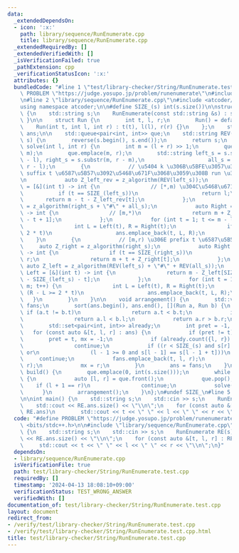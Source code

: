 ```yaml
---
data:
  _extendedDependsOn:
  - icon: ':x:'
    path: library/sequence/RunEnumerate.cpp
    title: library/sequence/RunEnumerate.cpp
  _extendedRequiredBy: []
  _extendedVerifiedWith: []
  _isVerificationFailed: true
  _pathExtension: cpp
  _verificationStatusIcon: ':x:'
  attributes: {}
  bundledCode: "#line 1 \"test/library-checker/String/RunEnumerate.test.cpp\"\n#define\
    \ PROBLEM \"https://judge.yosupo.jp/problem/runenumerate\"\n#include <bits/stdc++.h>\n\
    \n#line 2 \"library/sequence/RunEnumerate.cpp\"\n#include <atcoder/std::string>\n\
    using namespace atcoder;\n\n#define SIZE_(s) int(s.size())\n\nstruct RunEnumerate\
    \ {\n    std::string s;\n    RunEnumerate(const std::string &s) : s(s) { build();\
    \ }\n\n    struct Run {\n        int t, l, r;\n        Run() = default;\n    \
    \    Run(int t, int l, int r) : t(t), l(l), r(r) {}\n    };\n    std::vector<Run>\
    \ ans;\n\n    std::queue<pair<int, int>> que;\n    std::string REV(std::string\
    \ s) {\n        reverse(s.begin(), s.end());\n        return s;\n    }\n    void\
    \ solve(int l, int r) {\n        int m = (l + r) >> 1;\n        que.emplace(l,\
    \ m);\n        que.emplace(m, r);\n        std::string left_s = s.substr(l, m\
    \ - l), right_s = s.substr(m, r - m),\n                    all_s = s.substr(l,\
    \ r - l);\n        {\n            // \u5404 k \u306B\u5BFE\u3057\u3001left_s \u306E\
    \ suffix t \u6587\u5B57\u3092\u5468\u671F\u3068\u3059\u308B run \u3092\u63A2\u3059\
    \n            auto Z_left_rev = z_algorithm(REV(left_s));\n            auto Left\
    \ = [&](int t) -> int {\n                // [*,m) \u304C\u5468\u671F t\n     \
    \           if (t == SIZE_(left_s))\n                    return l;\n         \
    \       return m - t - Z_left_rev[t];\n            };\n            auto Z_right\
    \ = z_algorithm(right_s + \"#\" + all_s);\n            auto Right = [&](int t)\
    \ -> int {\n                // [m,*)\n                return m + Z_right[r - l\
    \ - t + 1];\n            };\n            for (int t = 1; t <= m - l; t++) {\n\
    \                int L = Left(t), R = Right(t);\n                if (R - L >=\
    \ 2 * t)\n                    ans.emplace_back(t, L, R);\n            }\n    \
    \    }\n        {\n            // [m,r) \u306E prefix t \u6587\u5B57\n       \
    \     auto Z_right = z_algorithm(right_s);\n            auto Right = [&](int t)\
    \ -> int {\n                if (t == SIZE_(right_s))\n                    return\
    \ r;\n                return m + t + Z_right[t];\n            };\n           \
    \ auto Z_left = z_algorithm(REV(left_s) + \"#\" + REV(all_s));\n            auto\
    \ Left = [&](int t) -> int {\n                return m - Z_left[SIZE_(Z_left)\
    \ - SIZE_(left_s) - t];\n            };\n            for (int t = 1; t <= r -\
    \ m; t++) {\n                int L = Left(t), R = Right(t);\n                if\
    \ (R - L >= 2 * t)\n                    ans.emplace_back(t, L, R);\n         \
    \   }\n        }\n    }\n\n    void arrangement() {\n        std::vector<Run>\
    \ fans;\n        sort(ans.begin(), ans.end(), [](Run a, Run b) {\n           \
    \ if (a.t != b.t)\n                return a.t < b.t;\n            if (a.l != b.l)\n\
    \                return a.l < b.l;\n            return a.r > b.r;\n        });\n\
    \        std::set<pair<int, int>> already;\n        int pret = -1, mx;\n     \
    \   for (const auto &[t, l, r] : ans) {\n            if (pret != t)\n        \
    \        pret = t, mx = -1;\n            if (already.count({l, r}) || mx >= r)\n\
    \                continue;\n            if ((r < SIZE_(s) and s[r] == s[r - t])\
    \ or\n                (l - 1 >= 0 and s[l - 1] == s[l - 1 + t]))\n           \
    \     continue;\n            fans.emplace_back(t, l, r);\n            already.emplace(l,\
    \ r);\n            mx = r;\n        }\n        ans = fans;\n    }\n\n    void\
    \ build() {\n        que.emplace(0, int(s.size()));\n        while (que.size())\
    \ {\n            auto [l, r] = que.front();\n            que.pop();\n        \
    \    if (l + 1 == r)\n                continue;\n            solve(l, r);\n  \
    \      }\n        arrangement();\n    }\n};\n#undef SIZE_\n#line 5 \"test/library-checker/String/RunEnumerate.test.cpp\"\
    \n\nint main() {\n    std::string s;\n    std::cin >> s;\n    RunEnumerate RE(s);\n\
    \    std::cout << RE.ans.size() << \"\\n\";\n    for (const auto &[t, l, r] :\
    \ RE.ans)\n        std::cout << t << \" \" << l << \" \" << r << \"\\n\";\n}\n"
  code: "#define PROBLEM \"https://judge.yosupo.jp/problem/runenumerate\"\n#include\
    \ <bits/stdc++.h>\n\n#include \"library/sequence/RunEnumerate.cpp\"\n\nint main()\
    \ {\n    std::string s;\n    std::cin >> s;\n    RunEnumerate RE(s);\n    std::cout\
    \ << RE.ans.size() << \"\\n\";\n    for (const auto &[t, l, r] : RE.ans)\n   \
    \     std::cout << t << \" \" << l << \" \" << r << \"\\n\";\n}"
  dependsOn:
  - library/sequence/RunEnumerate.cpp
  isVerificationFile: true
  path: test/library-checker/String/RunEnumerate.test.cpp
  requiredBy: []
  timestamp: '2024-04-13 18:08:10+09:00'
  verificationStatus: TEST_WRONG_ANSWER
  verifiedWith: []
documentation_of: test/library-checker/String/RunEnumerate.test.cpp
layout: document
redirect_from:
- /verify/test/library-checker/String/RunEnumerate.test.cpp
- /verify/test/library-checker/String/RunEnumerate.test.cpp.html
title: test/library-checker/String/RunEnumerate.test.cpp
---
```

